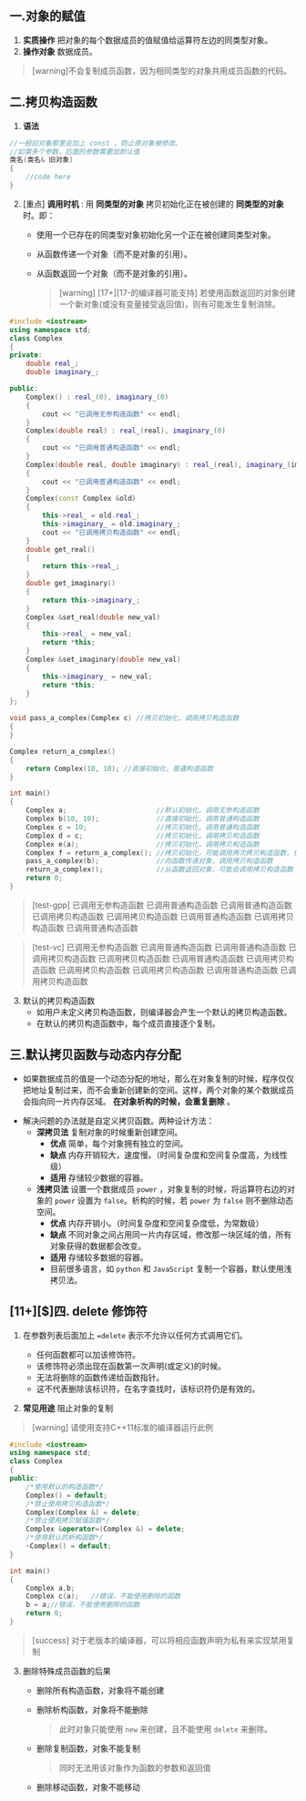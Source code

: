 ## 一.对象的赋值
1.    **实质操作** 把对象的每个数据成员的值赋值给运算符左边的同类型对象。
2.    **操作对象** 数据成员。
      
  >[warning]不会复制成员函数，因为相同类型的对象共用成员函数的代码。

## 二.拷贝构造函数
1.    **语法**
```c++
//一般旧对象那里会加上 const ，防止原对象被修改。
//如需多个参数，后面的参数需要加默认值
类名(类名& 旧对象)
{
    //code here
}
```
2.	[重点] **调用时机** : 用 **同类型的对象** 拷贝初始化正在被创建的 **同类型的对象** 时。即：
	
	+   使用一个已存在的同类型对象初始化另一个正在被创建同类型对象。
    +   从函数传递一个对象（而不是对象的引用）。
	+   从函数返回一个对象（而不是对象的引用）。
		
		>[warning]  \[17+\]\[17-的编译器可能支持\] 若使用函数返回的对象创建一个新对象(或没有变量接受返回值)，则有可能发生复制消除。
```c++
#include <iostream>
using namespace std;
class Complex
{
private:
    double real_;
    double imaginary_;

public:
    Complex() : real_(0), imaginary_(0)
    {
        cout << "已调用无参构造函数" << endl;
    }
    Complex(double real) : real_(real), imaginary_(0)
    {
        cout << "已调用普通构造函数" << endl;
    }
    Complex(double real, double imaginary) : real_(real), imaginary_(imaginary)
    {
        cout << "已调用普通构造函数" << endl;
    }
    Complex(const Complex &old)
    {
        this->real_ = old.real_;
        this->imaginary_ = old.imaginary_;
        cout << "已调用拷贝构造函数" << endl;
    }
    double get_real()
    {
        return this->real_;
    }
    double get_imaginary()
    {
        return this->imaginary_;
    }
    Complex &set_real(double new_val)
    {
        this->real_ = new_val;
        return *this;
    }
    Complex &set_imaginary(double new_val)
    {
        this->imaginary_ = new_val;
        return *this;
    }
};

void pass_a_complex(Complex c) //拷贝初始化，调用拷贝构造函数
{
}

Complex return_a_complex()
{
    return Complex(10, 10); //直接初始化，普通构造函数
}

int main()
{
    Complex a;                      //默认初始化，调用无参构造函数
    Complex b(10, 10);              //直接初始化，调用普通构造函数
    Complex c = 10;                 //拷贝初始化，调用普通构造函数
    Complex d = c;                  //拷贝初始化，调用拷贝构造函数
    Complex e(a);                   //拷贝初始化，调用拷贝构造函数
    Complex f = return_a_complex(); //拷贝初始化，可能调用两次拷贝构造函数，也可能不调用任何构造函数（复制消除）
    pass_a_complex(b);              //向函数传递对象，调用拷贝构造函数
    return_a_complex();             //从函数返回对象，可能会调用拷贝构造函数
    return 0;
}
```

>[test-gpp]
> 已调用无参构造函数
> 已调用普通构造函数
> 已调用普通构造函数
> 已调用拷贝构造函数
> 已调用拷贝构造函数
> 已调用普通构造函数
> 已调用拷贝构造函数
> 已调用普通构造函数

>[test-vc]
> 已调用无参构造函数
> 已调用普通构造函数
> 已调用普通构造函数
> 已调用拷贝构造函数
> 已调用拷贝构造函数
> 已调用普通构造函数
> 已调用拷贝构造函数
> 已调用拷贝构造函数
> 已调用拷贝构造函数
> 已调用普通构造函数
> 已调用拷贝构造函数


3.	默认的拷贝构造函数
	+	如用户未定义拷贝构造函数，则编译器会产生一个默认的拷贝构造函数。
	+	在默认的拷贝构造函数中，每个成员直接逐个复制。

## 三.默认拷贝函数与动态内存分配

- 	如果数据成员的值是一个动态分配的地址，那么在对象复制的时候，程序仅仅把地址复制过来，而不会重新创建新的空间。这样，两个对象的某个数据成员会指向同一片内存区域。 **在对象析构的时候，会重复删除** 。
+	解决问题的办法就是自定义拷贝函数。两种设计方法：
	+	**深拷贝法** 复制对象的时候重新创建空间。
		+	**优点** 简单，每个对象拥有独立的空间。
		+	**缺点** 内存开销较大，速度慢。（时间复杂度和空间复杂度高，为线性级）
		+	**适用** 存储较少数据的容器。
	+	**浅拷贝法** 设置一个数据成员 `power` ，对象复制的时候，将运算符右边的对象的 `power` 设置为 `false`。析构的时候，若 `power` 为 `false` 则不删除动态空间。
		+	**优点** 内存开销小。（时间复杂度和空间复杂度低，为常数级）
		+	**缺点** 不同对象之间占用同一片内存区域，修改那一块区域的值，所有对象获得的数据都会改变。
		+	**适用** 存储较多数据的容器。
		+	目前很多语言，如 `python` 和 `JavaScript` 复制一个容器，默认使用浅拷贝法。

## \[11+\][$]四. delete 修饰符
1.	在参数列表后面加上 `=delete` 表示不允许以任何方式调用它们。
	+	任何函数都可以加该修饰符。
	+	该修饰符必须出现在函数第一次声明(或定义)的时候。
	+	无法将删除的函数传递给函数指针。
	+	这不代表删除该标识符，在名字查找时，该标识符仍是有效的。

2.	**常见用途**  阻止对象的复制

>[warning] 请使用支持C++11标准的编译器运行此例
```c++
#include <iostream>
using namespace std;
class Complex
{
public:
    /*使用默认的构造函数*/
    Complex() = default;
    /*禁止使用拷贝构造函数*/
    Complex(Complex &) = delete;
    /*禁止使用拷贝赋值函数*/
    Complex &operator=(Complex &) = delete;
    /*使用默认的析构函数*/
    ~Complex() = default;
}

int main()
{
    Complex a,b;
    Complex c(a);	//错误，不能使用删除的函数
    b = a;//错误，不能使用删除的函数
    return 0;
}
```

> [success] 对于老版本的编译器，可以将相应函数声明为私有来实现禁用复制

3.	删除特殊成员函数的后果
	+	删除所有构造函数，对象将不能创建
	+	删除析构函数，对象将不能删除
		
		> 此时对象只能使用 `new` 来创建，且不能使用 `delete` 来删除。
		
	+	删除复制函数，对象不能复制
		
		> 同时无法用该对象作为函数的参数和返回值
		
	+	删除移动函数，对象不能移动

